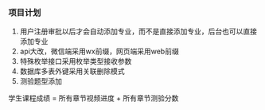 ### 项目计划
1. 用户注册审批以后才会自动添加专业，而不是直接添加专业，后台也可以直接添加专业
2. api大改，微信端采用wx前缀，网页端采用web前缀
3. 特殊枚举接口采用枚举类型接收参数
4. 数据库多表外键采用关联删除模式
5. 测验题型添加

学生课程成绩 = 所有章节视频进度 + 所有章节测验分数